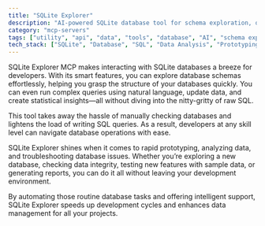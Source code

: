 ```yaml
---
title: "SQLite Explorer"
description: "AI-powered SQLite database tool for schema exploration, querying, and data analysis to accelerate development workflows."
category: "mcp-servers"
tags: ["utility", "api", "data", "tools", "database", "AI", "schema exploration", "natural language processing", "prototyping", "report generation"]
tech_stack: ["SQLite", "Database", "SQL", "Data Analysis", "Prototyping", "AI-driven tools", "Natural Language Processing"]
---
```


SQLite Explorer MCP makes interacting with SQLite databases a breeze for developers. With its smart features, you can explore database schemas effortlessly, helping you grasp the structure of your databases quickly. You can even run complex queries using natural language, update data, and create statistical insights—all without diving into the nitty-gritty of raw SQL.

This tool takes away the hassle of manually checking databases and lightens the load of writing SQL queries. As a result, developers at any skill level can navigate database operations with ease.

SQLite Explorer shines when it comes to rapid prototyping, analyzing data, and troubleshooting database issues. Whether you’re exploring a new database, checking data integrity, testing new features with sample data, or generating reports, you can do it all without leaving your development environment.

By automating those routine database tasks and offering intelligent support, SQLite Explorer speeds up development cycles and enhances data management for all your projects.